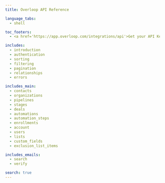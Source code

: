 ```yaml
---
title: Overloop API Reference

language_tabs:
  - shell

toc_footers:
  - <a href='https://app.overloop.com/integrations/api'>Get your API Key</a>

includes:
  - introduction
  - authentication
  - sorting
  - filtering
  - pagination
  - relationships
  - errors

includes_main:
  - contacts
  - organizations
  - pipelines
  - stages
  - deals
  - automations
  - automation_steps
  - enrollments
  - account
  - users
  - lists
  - custom_fields
  - exclusion_list_items

includes_emails:
  - search
  - verify

search: true
---
```

